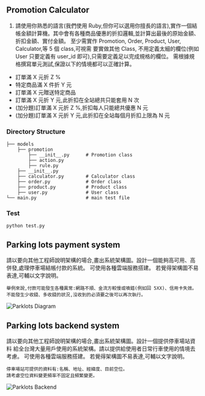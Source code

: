 ## Promotion Calculator
1. 請使用你熟悉的語言(我們使用 Ruby,但你可以選用你擅⻑的語言),實作一個結
帳金額計算機。其中會有各種商品優惠的折扣邏輯,並計算出最後的原始金額、折扣金額、實付金額。
至少需實作 Promotion, Order, Product, User, Calculator,等 5 個 class,可視需
要實做其他 Class, 不用定義太細的欄位(例如 User 只要定義有 user_id 即可),只需要定義足以完成規格的欄位。
需根據規格撰寫單元測試,保證以下的情境都可以正確計算。
* 訂單滿 X 元折 Z %
* 特定商品滿 X 件折 Y 元
* 訂單滿 X 元贈送特定商品
* 訂單滿 X 元折 Y 元,此折扣在全站總共只能套用 N 次
* (加分題)訂單滿 X 元折 Z %,折扣每人只能總共優惠 N 元
* (加分題)訂單滿 X 元折 Y 元,此折扣在全站每個月折扣上限為 N 元
### Directory Structure
```
├── models
    ├── promotion            
        ├── __init__.py      # Promotion class
        ├── action.py
        ├── rule.py
    ├── __init__.py
    ├── calculator.py        # Calculator class
    ├── order.py             # Order class
    ├── product.py           # Product class
    ├── user.py              # User class
└── main.py                  # main test file
```
### Test
`python test.py`
## Parking lots payment system
請以要向其他工程師說明架構的場合,畫出系統架構圖。設計一個能夠高可用、高併發,處理停車場結帳付款的系統。
可使用各種雲端服務搭建。
若覺得架構圖不易表達,可輔以文字說明。
```
舉例來說,付款可能發生各種異常:網路不順、金流方較慢或噴錯(例如回 5XX)、信用卡失效。
不能發生少收錢、多收錢的狀況,沒收到的必須要之後可以再次執行。
```
![Parklots Diagram](https://user-images.githubusercontent.com/26900749/161310982-0892b2a1-2e5e-48a7-a150-299981c7863b.jpg)
## Parking lots backend system
請以要向其他工程師說明架構的場合,畫出系統架構圖。設計一個提供停車場站資料
給全台灣大量用戶使用的系統架構。請以提供給使用者日常行車使用的情境去考慮。
可使用各種雲端服務搭建。
若覺得架構圖不易表達,可輔以文字說明。
```
停車場站可提供的資料有:名稱、地址、經緯度、目前空位。
請考慮空位資料變更頻率不固定且頻繁變更。
```
![Parklots Backend](https://user-images.githubusercontent.com/26900749/161312275-7c3fdb41-2536-4ac2-a6b2-7fbde11e5d99.jpg)
